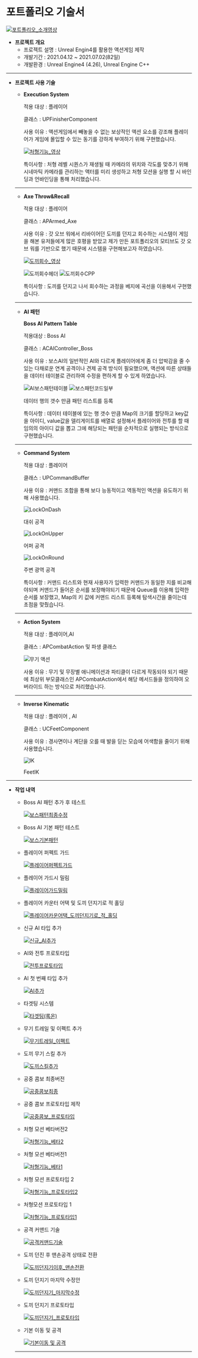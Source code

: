 # 포트폴리오 기술서

[![포트폴리오_소개영상](https://github.com/pdc5003/UC_Portfolio/assets/34324684/8fabbce5-04cd-4e89-823a-b95ea5ff5cf0)](https://www.youtube.com/watch?v=zZjX98hclOw)

- **프로젝트 개요**
    - 프로젝트 설명 : Unreal Engin4를 활용한 액션게임 제작
    - 개발기간 : 2021.04.12 ~ 2021.07.02(82일)
    - 개발환경 : Unreal Engine4 (4.26), Unreal Engine C++
    

---


- **프로젝트 사용 기술**
    - **Execution System**
        
        적용 대상 : 플레이어
        
        클래스 : UPFinisherComponent
        
        사용 이유 : 액션게임에서 빼놓을 수 없는 보상적인 액션 요소를 강조해 플레이어가 게임에 몰입할 수 있는 동기를 강하게 부여하기 위해 구현했습니다.
                
        [![처형기능_영상](https://github.com/pdc5003/UC_Portfolio/assets/34324684/531e5109-a831-434f-8086-4e36f1aa36a3)](https://youtu.be/Y6ALM4C9PS4)
        
        특이사항 : 처형 레벨 시퀀스가 재생될 때 카메라의 위치와 각도를 맞추기 위해 시네마틱 카메라를 관리하는 액터를 미리 생성하고 처형 모션을 실행 할 시 바인딩과 언바인딩을 통해 처리했습니다. 
     ---
    
    - **Axe Throw&Recall**
        
        적용 대상 : 플레이어
        
        클래스 : APArmed_Axe
        
        사용 이유 : 갓 오브 워에서 리바이어던 도끼를 던지고 회수하는 시스템이 게임을 해본 유저들에게 많은 호평을 받았고 제가 만든 포트폴리오의 모티브도 갓 오브 워를 기반으로 했기 때문에 시스템을 구현해보고자 하였습니다.
        
       [![도끼회수_영상](https://github.com/pdc5003/UC_Portfolio/assets/34324684/008a6e2a-dc1f-4217-a9b9-b535d3604b93)](https://youtu.be/YLxRH9EsnDI)
 
       ![도끼회수헤더](https://github.com/pdc5003/UC_Portfolio/assets/34324684/9e5cc8f0-a749-44cc-a02e-d04be789e3f5)
       ![도끼회수CPP](https://github.com/pdc5003/UC_Portfolio/assets/34324684/0b21f843-96ea-45af-8166-1d600abe0697)
        
  
        특이사항 : 도끼를 던지고 나서 회수하는 과정을 베지에 곡선을 이용해서 구현했습니다.
             
    ---
        
    - **AI 패턴**
        
        **Boss AI Pattern Table**
        
        적용대상 : Boss AI
        
        클래스 : ACAIController_Boss
        
        사용 이유 : 보스AI의 일반적인 AI와 다르게 플레이어에게 좀 더 압박감을 줄 수 있는 다채로운 연계 공격이나 견제 공격 방식이 필요했으며, 액션에 따른 상태들을 데이터 테이블로 관리하여 수정을 편하게 할 수 있게 하였습니다.
 
        ![AI보스패턴테이블](https://github.com/pdc5003/UC_Portfolio/assets/34324684/28d39d8b-51c0-4108-b83b-b7d5a6ae030f)
        ![보스패턴코드일부](https://github.com/pdc5003/UC_Portfolio/assets/34324684/c818c3c4-166a-4f31-81d4-d1dd8a3c6607)
     
        
        데이터 행의 갯수 만큼 패턴 리스트를 등록
        
        특이사항 : 데이터 테이블에 있는 행 갯수 만큼 Map의 크기를 할당하고 key값을 
        아이디, value값을 델리게이트를 배열로 설정해서 플레이어와 전투를 할 때 임의의 아이디 값을 뽑고 그에 해당되는 패턴을 순차적으로 실행되는 방식으로 구현했습니다.
              
    ---
        
    - **Command System**
        
        적용 대상 : 플레이어
        
        클래스 : UPCommandBuffer
        
        사용 이유 : 커맨드 조합을 통해 보다 능동적이고 역동적인 액션을 유도하기 위해 사용했습니다.
        
        ![LockOnDash](https://github.com/pdc5003/UC_Portfolio/assets/34324684/504eb977-220a-4584-b5c4-4361c1fd0552)
        
        대쉬 공격
        
        ![LockOnUpper](https://github.com/pdc5003/UC_Portfolio/assets/34324684/5ee6bc61-02b3-4c6c-980a-002f9950ae58)
        
        어퍼 공격
        
        ![LockOnRound](https://github.com/pdc5003/UC_Portfolio/assets/34324684/0dff3a42-ae1b-4fb9-97cf-1871141812a1)
        
        주변 광역 공격
        
        특이사항 : 커맨드 리스트와 현재 사용자가 입력한 커맨드가 동일한 지를 비교해야되며 
        커맨드가 들어온 순서를 보장해야되기 때문에 Queue를 이용해 입력한 순서를 보장했고, Map의 키 값에 커맨드 리스트 등록해 탐색시간을 줄이는데 초점을 맞췄습니다.
        
    ---
        
    - **Action System**
        
        적용 대상 : 플레이어,AI
        
        클래스 : APCombatAction 및 파생 클래스
        
        ![무기 액션](https://github.com/pdc5003/UC_Portfolio/assets/34324684/365ab9bf-b911-4b14-8602-0ca732dd72b6)
        
        사용 이유 : 무기 및 무장별 애니메이션과 파티클이 다르게 작동되야 되기 때문에 최상위 부모클래스인 APCombatAction에서 해당 메서드들을 정의하여 오버라이드 하는 방식으로 처리했습니다.
        
    ---
        
    - **Inverse Kinematic**
        
        적용 대상 : 플레이어 , AI
        
        클래스 : UCFeetComponent
        
        사용 이유 : 경사면이나 계단을 오를 때 발을 딛는 모습에 어색함을 줄이기 위해 사용했습니다.
        
        ![IK](https://github.com/pdc5003/UC_Portfolio/assets/34324684/a65ef2e9-5649-4a6e-8a18-7530088a963a)
        
        FeetIK
        

---

- **작업 내역**
    - Boss AI 패턴 추가 후 테스트
        
        [![보스패턴최종수정](https://github.com/pdc5003/UC_Portfolio/assets/34324684/936537b5-785c-4e3c-bae5-fa754261fcfe)](https://www.youtube.com/watch?v=eizSq9uBRdw)
        
    
    - Boss AI 기본 패턴 테스트
        
        [![보스기본패턴](https://github.com/pdc5003/UC_Portfolio/assets/34324684/ee1d9ca3-b50c-439a-832c-b5a78865e2c4)](https://www.youtube.com/watch?v=cPv1QHDEkWk)
        
    
    - 플레이어 퍼펙트 가드
        
        [![플레이어퍼펙트가드](https://github.com/pdc5003/UC_Portfolio/assets/34324684/41602077-d1f6-4388-a61f-069510d7fe07)](https://youtu.be/bDEAimwMZ3k)
        
    
    - 플레이어 가드시 밀림
        
        [![플레이어가드밀림](https://github.com/pdc5003/UC_Portfolio/assets/34324684/ee9220a5-ef90-4540-b422-37470b15500a)](https://youtu.be/GsaAVsJVlMg)
        
    
    - 플레이어 카운터 어택 및 도끼 던지기로 적 홀딩
                
        [![플레이어카운어택_도끼던지기로_적_홀딩](https://github.com/pdc5003/UC_Portfolio/assets/34324684/0b9a01b6-c1b8-4fff-9263-4511446535ed)](https://youtu.be/1fsnBOEdLlA)
        
    
    - 신규 AI 타입 추가
        
        [![신규_AI추가](https://github.com/pdc5003/UC_Portfolio/assets/34324684/86a196ea-663f-4911-97d9-5e84ae21cf69)](https://youtu.be/Nfgy9NEIvLM)
        
    
    - AI와 전투 프로토타입
                
        [![전투프로토타입](https://github.com/pdc5003/UC_Portfolio/assets/34324684/be767dd7-a228-4514-bc4f-776ede36e6e6)](https://youtu.be/6OyoE2FRH8Y)
        
    
    - AI 첫 번째 타입 추가
                
        [![AI추가](https://github.com/pdc5003/UC_Portfolio/assets/34324684/8a491168-f0e6-4b7d-9b97-094666c3f689)](https://youtu.be/DHYD_wUxLsM)
        
    
    - 타겟팅 시스템
        
        [![타겟팅(록온)](https://github.com/pdc5003/UC_Portfolio/assets/34324684/75c22607-b3f6-4898-85aa-2db407a6e1e5)](https://youtu.be/2mbJ-f5UTTg)
        
    
    - 무기 트레일 및 이펙트 추가
        
        [![무기트레일_이펙트](https://github.com/pdc5003/UC_Portfolio/assets/34324684/6c664e9d-6ecf-4798-acbf-95c21124b2f7)](https://youtu.be/mtZfdGCWQLs)
        
    
    - 도끼 무기 스킬 추가
                
        [![도끼스킬추가](https://github.com/pdc5003/UC_Portfolio/assets/34324684/aebaa4a1-f2a9-413a-8a07-b5aaa2c477fd)](https://youtu.be/XOvUzOq-1JU)
        
    
    - 공중 콤보 최종버전
                
        [![공중콤보최종](https://github.com/pdc5003/UC_Portfolio/assets/34324684/3cf3b886-d417-4377-8281-31cf9565db6f)](https://youtu.be/BWwf8iDHnGw)
        
    
    - 공중 콤보 프로토타입 제작
        
        [![공중콤보_프로토타입](https://github.com/pdc5003/UC_Portfolio/assets/34324684/7b453430-9390-4582-bb21-aa5e39aa8698)](https://youtu.be/jfx2F0dza5c)
        
    
    - 처형 모션 베타버전2
                
        [![처형기능_베타2](https://github.com/pdc5003/UC_Portfolio/assets/34324684/ccab7a19-92b3-472a-90fd-7c3a88f66196)](https://youtu.be/2inw71eSs6c)
        
    
    - 처형 모션 베타버전1
        
        [![처형기능_베타1](https://github.com/pdc5003/UC_Portfolio/assets/34324684/b3ef7633-9b19-4105-8b0a-65509757ee46)](https://youtu.be/0PDbg8oedFo)
        
    
    - 처형 모션 프로토타입 2
        
        [![처형기능_프로토타입2](https://github.com/pdc5003/UC_Portfolio/assets/34324684/1605a1dd-f308-4314-a068-b1855a71ea64)](https://youtu.be/GS9btPhI6bs)
        
    
    - 처형모션 프로토타입 1
        
        [![처형기능_프로토타입1](https://github.com/pdc5003/UC_Portfolio/assets/34324684/9bf2f8db-a7ab-410e-8473-bed988fb1f31)](https://youtu.be/7iMmHpsXDQ0)
        
    
    - 공격 커맨드 기술
        
        [![공격커맨드기술](https://github.com/pdc5003/UC_Portfolio/assets/34324684/769604fe-3d07-4314-a353-219061479066)](https://youtu.be/YOq8nUCX2y4)
        
    
    - 도끼 던진 후 맨손공격 상태로 전환
        
        [![도끼던지기이후_맨손전환](https://github.com/pdc5003/UC_Portfolio/assets/34324684/00365a10-afd6-439e-82b0-8c5eb5abe652)](https://youtu.be/ThDWeFjBdq0)
        
    
    - 도끼 던지기 마지막 수정안
        
        [![도끼던지기_마지막수정](https://github.com/pdc5003/UC_Portfolio/assets/34324684/75fea364-a920-40ee-8e39-a0a273f830c9)](https://youtu.be/3PUuL2k45aE)
        
    
    - 도끼 던지기 프로토타입
        
       [![도끼던지기_프로토타입](https://github.com/pdc5003/UC_Portfolio/assets/34324684/739ff89a-40c2-4c0e-b5d1-2f289eff6c44)](https://youtu.be/mR1wGQHnf2E)
        
    
    - 기본 이동 및 공격
        
        [![기본이동 및 공격](https://github.com/pdc5003/UC_Portfolio/assets/34324684/0c1f91e7-226f-4afd-a5b9-bb861337db6b)](https://youtu.be/RZUbGu_849g)
        
    
    ---
